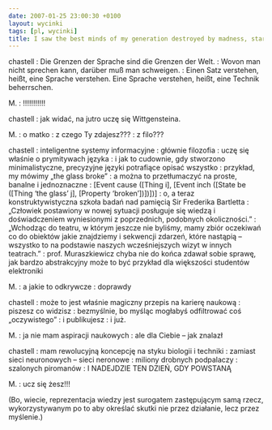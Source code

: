 ```yaml
---
date: 2007-01-25 23:00:30 +0100
layout: wycinki
tags: [pl, wycinki]
title: I saw the best minds of my generation destroyed by madness, starving hysterical naked
---
```


chastell
: Die Grenzen der Sprache sind die Grenzen der Welt.
: Wovon man nicht sprechen kann, darüber muß man schweigen.
: Einen Satz verstehen, heißt, eine Sprache verstehen. Eine Sprache verstehen, heißt, eine Technik beherrschen.

M.
: !!!!!!!!!!!

chastell
: jak widać, na jutro uczę się Wittgensteina.

M.
: o matko
: z czego Ty zdajesz???
: z filo???

chastell
: inteligentne systemy informacyjne
: głównie filozofia
: uczę się właśnie o prymitywach języka
: i jak to cudownie, gdy stworzono minimalistyczne, precyzyjne języki potrafiące opisać wszystko
: przykład, my mówimy „the glass broke”
: a można to przetłumaczyć na proste, banalne i jednoznaczne
: [Event cause ([Thing i], [Event inch ([State be ([Thing ‘the glass’ j], [Property ‘broken’])])])]
: o, a teraz konstruktywistyczna szkoła badań nad pamięcią Sir Frederika Bartletta
: „Człowiek postawiony w nowej sytuacji posługuje się wiedzą i doświadczeniem wyniesionymi z poprzednich, podobnych okoliczności.”
: „Wchodząc do teatru, w którym jeszcze nie byliśmy, mamy zbiór oczekiwań co do obiektów jakie znajdziemy i sekwencji zdarzeń, które nastąpią – wszystko to na podstawie naszych wcześniejszych wizyt w innych teatrach.”
: prof. Muraszkiewicz chyba nie do końca zdawał sobie sprawę, jak bardzo abstrakcyjny może to być przykład dla większości studentów elektroniki

M.
: a jakie to odkrywcze
: doprawdy

chastell
: może to jest właśnie magiczny przepis na karierę naukową
: piszesz co widzisz
: bezmyślnie, bo myśląc mogłabyś odfiltrować coś „oczywistego”
: i publikujesz
: i już.

M.
: ja nie mam aspiracji naukowych
: ale dla Ciebie – jak znalazł

chastell
: mam rewolucyjną koncepcję na styku biologii i techniki
: zamiast sieci neuronowych – sieci neronowe
: miliony drobnych podpalaczy
: szalonych piromanów
: I NADEJDZIE TEN DZIEŃ, GDY POWSTANĄ

M.
: ucz się żesz!!!

(Bo, wiecie, reprezentacja wiedzy jest surogatem zastępującym samą rzecz, wykorzystywanym po to aby określać skutki nie przez działanie, lecz przez myślenie.)
